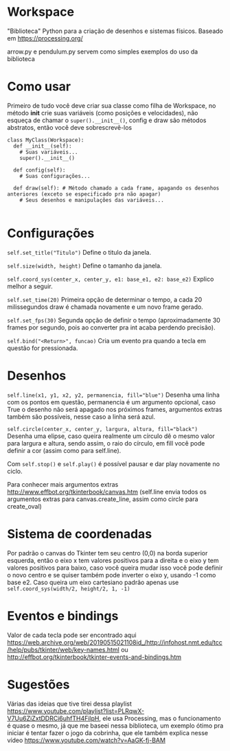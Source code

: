 # Workspace
"Biblioteca" Python para a criação de desenhos e sistemas físicos.
Baseado em https://processing.org/

arrow.py e pendulum.py servem como simples exemplos do uso da biblioteca

# Como usar

Primeiro de tudo você deve criar sua classe como filha de Workspace, no método __init__ crie suas variáveis (como posições e velocidades), não esqueça de chamar o ```super().__init__()```, config e draw são métodos abstratos, então você deve sobrescrevê-los
``` 
class MyClass(Workspace):
  def __init__(self):
    # Suas variáveis...
    super().__init__()
    
  def config(self):
    # Suas configurações...
    
  def draw(self): # Método chamado a cada frame, apagando os desenhos anteriores (exceto se especificado pra não apagar)
    # Seus desenhos e manipulações das variáveis...
    
```

# Configurações

```self.set_title("Titulo")``` Define o titulo da janela.

```self.size(width, height)``` Define o tamanho da janela.

```self.coord_sys(center_x, center_y, e1: base_e1, e2: base_e2)``` Explico melhor a seguir.

```self.set_time(20)``` Primeira opção de determinar o tempo, a cada 20 milissegundos draw é chamada novamente e um novo frame gerado.

```self.set_fps(30)``` Segunda opção de definir o tempo (aproximadamente 30 frames por segundo, pois ao converter pra int acaba perdendo precisão).

```self.bind("<Return>", funcao)``` Cria um evento pra quando a tecla em questão for pressionada.
    
    
# Desenhos

```self.line(x1, y1, x2, y2, permanencia, fill="blue")``` Desenha uma linha com os pontos em questão, permanencia é um argumento opcional, caso True o desenho não será apagado nos próximos frames, argumentos extras também são possíveis, nesse caso a linha será azul.

```self.circle(center_x, center_y, largura, altura, fill="black")``` Desenha uma elipse, caso queira realmente um círculo dê o mesmo valor para largura e altura, sendo assim, o raio do círculo, em fill você pode definir a cor (assim como para self.line).

Com ```self.stop()``` e ```self.play()``` é possível pausar e dar play novamente no ciclo.


Para conhecer mais argumentos extras http://www.effbot.org/tkinterbook/canvas.htm (self.line envia todos os argumentos extras para canvas.create_line, assim como circle para create_oval)

# Sistema de coordenadas

Por padrão o canvas do Tkinter tem seu centro (0,0) na borda superior esquerda, então o eixo x tem valores positivos para a direita e o eixo y tem valores positivos para baixo, caso você queira mudar isso você pode definir o novo centro e se quiser também pode inverter o eixo y, usando -1 como base e2. Caso queira um eixo cartesiano padrão apenas use ```self.coord_sys(width/2, height/2, 1, -1)```

# Eventos e bindings

Valor de cada tecla pode ser encontrado aqui https://web.archive.org/web/20190515021108id_/http://infohost.nmt.edu/tcc/help/pubs/tkinter/web/key-names.html ou http://effbot.org/tkinterbook/tkinter-events-and-bindings.htm

# Sugestões

Várias das ideias que tive tirei dessa playlist https://www.youtube.com/playlist?list=PLRqwX-V7Uu6ZiZxtDDRCi6uhfTH4FilpH, ele usa Processing, mas o funcionamento é quase o mesmo, já que me baseei nessa biblioteca, um exemplo ótimo pra iniciar é tentar fazer o jogo da cobrinha, que ele também explica nesse vídeo https://www.youtube.com/watch?v=AaGK-fj-BAM
